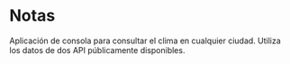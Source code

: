 # Notas
Aplicación de consola para consultar el clima en cualquier ciudad. Utiliza los datos de dos API públicamente disponibles.